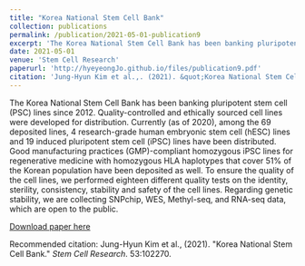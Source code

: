 ```yaml
---
title: "Korea National Stem Cell Bank"
collection: publications
permalink: /publication/2021-05-01-publication9
excerpt: 'The Korea National Stem Cell Bank has been banking pluripotent stem cell (PSC) lines since 2012. Quality-controlled and ethically sourced cell lines were developed for distribution. Currently (as of 2020), among the 69 deposited lines, 4 research-grade human embryonic stem cell (hESC) lines and 19 induced pluripotent stem cell (iPSC) lines have been distributed. Good manufacturing practices (GMP)-compliant homozygous iPSC lines for regenerative medicine with homozygous HLA haplotypes that cover 51% of the Korean population have been deposited as well. To ensure the quality of the cell lines, we performed eighteen different quality tests on the identity, sterility, consistency, stability and safety of the cell lines. Regarding genetic stability, we are collecting SNPchip, WES, Methyl-seq, and RNA-seq data, which are open to the public.s.'
date: 2021-05-01
venue: 'Stem Cell Research'
paperurl: 'http://hyeyeongJo.github.io/files/publication9.pdf'
citation: 'Jung-Hyun Kim et al.,. (2021). &quot;Korea National Stem Cell Bank.&quot; <i>Stem Cell Research</i>. 53:102270.'
---
```

The Korea National Stem Cell Bank has been banking pluripotent stem cell (PSC) lines since 2012. Quality-controlled and ethically sourced cell lines were developed for distribution. Currently (as of 2020), among the 69 deposited lines, 4 research-grade human embryonic stem cell (hESC) lines and 19 induced pluripotent stem cell (iPSC) lines have been distributed. Good manufacturing practices (GMP)-compliant homozygous iPSC lines for regenerative medicine with homozygous HLA haplotypes that cover 51% of the Korean population have been deposited as well. To ensure the quality of the cell lines, we performed eighteen different quality tests on the identity, sterility, consistency, stability and safety of the cell lines. Regarding genetic stability, we are collecting SNPchip, WES, Methyl-seq, and RNA-seq data, which are open to the public.

[Download paper here](http://hyeyeongJo.github.io/files/publication9.pdf)

Recommended citation: Jung-Hyun Kim et al., (2021). "Korea National Stem Cell Bank." <i>Stem Cell Research</i>. 53:102270.

